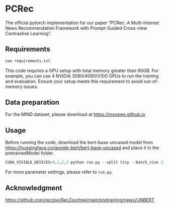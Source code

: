 # PCRec

The official pytorch implementation for our paper “PCRec: A Multi-Interest News Recommendation Framework with
Prompt-Guided Cross-view Contrastive Learning”.

## Requirements
```bash
see requirements.txt
```

This code requires a GPU setup with total memory greater than 90GB. 
For example, you can use 4 NVIDIA 3090/4090/V100 GPUs to run the training and evaluation.
Ensure your setup meets this requirement to avoid out-of-memory issues.

## Data preparation
For the MIND dataset, please download at https://msnews.github.io

## Usage
Before running the code, download the bert-base-uncased model from https://huggingface.co/google-bert/bert-base-uncased 
and place it in the pretrainedModel folder.


```python
CUDA_VISIBLE_DEVICES=0,1,2,3 python run.py --split tiny --batch_size 128 --lr 2e-5 --use_amp --eval
```
For more parameter settings, please refer to `run.py`.

## Acknowledgment
https://github.com/reczoo/RecZoo/tree/main/pretraining/news/UNBERT
